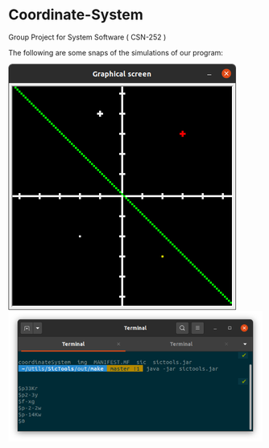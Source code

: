 # Coordinate-System
Group Project for System Software ( CSN-252 )

The following are some snaps of the simulations of our program:

![Simulation Results](./Simulations/GraphicalSystem.png)
![Inputs](./Simulations/Inputs.png)
